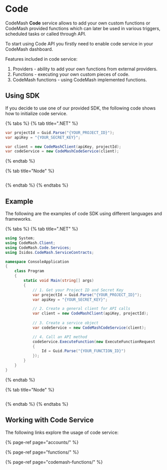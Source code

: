 # Code

CodeMash **Code** service allows to add your own custom functions or CodeMash provided functions which can later be used in various triggers, scheduled tasks or called through API.

To start using Code API you firstly need to enable code service in your CodeMash dashboard.

Features included in code service:

1. Providers - ability to add your own functions from external providers.
2. Functions - executing your own custom pieces of code.
3. CodeMash functions - using CodeMash implemented functions.

## Using SDK

If you decide to use one of our provided SDK, the following code shows how to initialize code service.

{% tabs %}
{% tab title=".NET" %}
```csharp
var projectId = Guid.Parse("{YOUR_PROJECT_ID}");
var apiKey = "{YOUR_SECRET_KEY}";

var client = new CodeMashClient(apiKey, projectId);
var codeService = new CodeMashCodeService(client);
```
{% endtab %}

{% tab title="Node" %}
```

```
{% endtab %}
{% endtabs %}

## Example

The following are the examples of code SDK using different languages and frameworks.

{% tabs %}
{% tab title=".NET" %}
```csharp
using System;
using CodeMash.Client;
using CodeMash.Code.Services;
using Isidos.CodeMash.ServiceContracts;

namespace ConsoleApplication
{
    class Program
    {
        static void Main(string[] args)
        {
            // 1. Get your Project ID and Secret Key
            var projectId = Guid.Parse("{YOUR_PROJECT_ID}");
            var apiKey = "{YOUR_SECRET_KEY}";

            // 2. Create a general client for API calls
            var client = new CodeMashClient(apiKey, projectId);
            
            // 3. Create a service object
            var codeService = new CodeMashCodeService(client);

            // 4. Call an API method
            codeService.ExecuteFunction(new ExecuteFunctionRequest
            {
                Id = Guid.Parse("{YOUR_FUNCTION_ID}")
            });
        }
    }
}
```
{% endtab %}

{% tab title="Node" %}
```

```
{% endtab %}
{% endtabs %}

## Working with Code Service

The following links explore the usage of code service:

{% page-ref page="accounts/" %}

{% page-ref page="functions/" %}

{% page-ref page="codemash-functions/" %}

